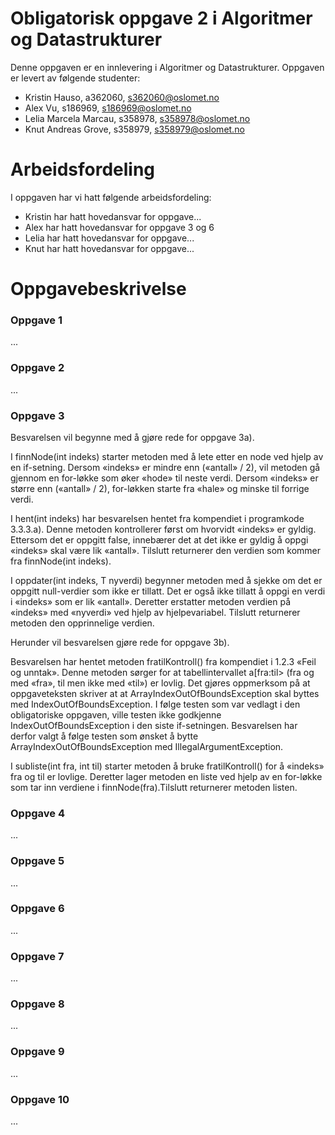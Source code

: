 # Obligatorisk oppgave 2 i Algoritmer og Datastrukturer

Denne oppgaven er en innlevering i Algoritmer og Datastrukturer. 
Oppgaven er levert av følgende studenter:
* Kristin Hauso, a362060, s362060@oslomet.no
* Alex Vu, s186969, s186969@oslomet.no
* Lelia Marcela Marcau, s358978, s358978@oslomet.no
* Knut Andreas Grove, s358979, s358979@oslomet.no

# Arbeidsfordeling

I oppgaven har vi hatt følgende arbeidsfordeling:
* Kristin har hatt hovedansvar for oppgave...
* Alex har hatt hovedansvar for oppgave 3 og 6
* Lelia har hatt hovedansvar for oppgave... 
* Knut har hatt hovedansvar for oppgave...

# Oppgavebeskrivelse

<h3>Oppgave 1</h3>
...

<h3>Oppgave 2</h3>
...

<h3>Oppgave 3</h3>
Besvarelsen vil begynne med å gjøre rede for oppgave 3a).

I finnNode(int indeks) starter metoden med å lete etter en node ved hjelp av en if-setning. Dersom «indeks» er mindre enn («antall» / 2), vil metoden gå gjennom en for-løkke som øker «hode» til neste verdi. Dersom «indeks» er større enn («antall» / 2), for-løkken starte fra «hale» og minske til forrige verdi.

I hent(int indeks) har besvarelsen hentet fra kompendiet i programkode 3.3.3.a). Denne metoden kontrollerer først om hvorvidt «indeks» er gyldig. Ettersom det er oppgitt false, innebærer det at det ikke er gyldig å oppgi «indeks» skal være lik «antall». Tilslutt returnerer den verdien som kommer fra finnNode(int indeks).

I oppdater(int  indeks,  T  nyverdi) begynner metoden med å sjekke om det er oppgitt null-verdier som ikke er tillatt. Det er også ikke tillatt å oppgi en verdi i «indeks» som er lik «antall». Deretter erstatter metoden verdien på «indeks» med «nyverdi» ved hjelp av hjelpevariabel. Tilslutt returnerer metoden den opprinnelige verdien.

Herunder vil besvarelsen gjøre rede for oppgave 3b).

Besvarelsen har hentet metoden fratilKontroll() fra kompendiet i 1.2.3  «Feil og unntak». Denne metoden sørger for at tabellintervallet a[fra:til> (fra og med «fra», til men ikke med «til») er lovlig. Det gjøres oppmerksom på at oppgaveteksten skriver at at ArrayIndexOutOfBoundsException skal byttes med IndexOutOfBoundsException. I følge testen som var vedlagt i den obligatoriske oppgaven, ville testen ikke godkjenne IndexOutOfBoundsException i den siste if-setningen. Besvarelsen har derfor valgt å følge testen som ønsket å bytte ArrayIndexOutOfBoundsException med IllegalArgumentException.

I subliste(int  fra,  int  til) starter metoden å bruke fratilKontroll() for å «indeks» fra og til er lovlige. Deretter lager metoden en liste ved hjelp av en for-løkke som tar inn verdiene i finnNode(fra).Tilslutt returnerer metoden listen.


<h3>Oppgave 4</h3>
...

<h3>Oppgave 5</h3>
...

<h3>Oppgave 6</h3>
...

<h3>Oppgave 7</h3>
...

<h3>Oppgave 8</h3>
...

<h3>Oppgave 9</h3>
...

<h3>Oppgave 10</h3>
...
